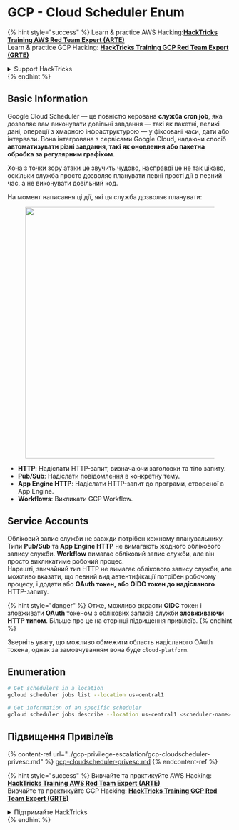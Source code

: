 # GCP - Cloud Scheduler Enum

{% hint style="success" %}
Learn & practice AWS Hacking:<img src="../../../.gitbook/assets/image (1) (1) (1) (1).png" alt="" data-size="line">[**HackTricks Training AWS Red Team Expert (ARTE)**](https://training.hacktricks.xyz/courses/arte)<img src="../../../.gitbook/assets/image (1) (1) (1) (1).png" alt="" data-size="line">\
Learn & practice GCP Hacking: <img src="../../../.gitbook/assets/image (2) (1).png" alt="" data-size="line">[**HackTricks Training GCP Red Team Expert (GRTE)**<img src="../../../.gitbook/assets/image (2) (1).png" alt="" data-size="line">](https://training.hacktricks.xyz/courses/grte)

<details>

<summary>Support HackTricks</summary>

* Check the [**subscription plans**](https://github.com/sponsors/carlospolop)!
* **Join the** 💬 [**Discord group**](https://discord.gg/hRep4RUj7f) or the [**telegram group**](https://t.me/peass) or **follow** us on **Twitter** 🐦 [**@hacktricks\_live**](https://twitter.com/hacktricks_live)**.**
* **Share hacking tricks by submitting PRs to the** [**HackTricks**](https://github.com/carlospolop/hacktricks) and [**HackTricks Cloud**](https://github.com/carlospolop/hacktricks-cloud) github repos.

</details>
{% endhint %}

## Basic Information

Google Cloud Scheduler — це повністю керована **служба cron job**, яка дозволяє вам виконувати довільні завдання — такі як пакетні, великі дані, операції з хмарною інфраструктурою — у фіксовані часи, дати або інтервали. Вона інтегрована з сервісами Google Cloud, надаючи спосіб **автоматизувати різні завдання, такі як оновлення або пакетна обробка за регулярним графіком**.

Хоча з точки зору атаки це звучить чудово, насправді це не так цікаво, оскільки служба просто дозволяє планувати певні прості дії в певний час, а не виконувати довільний код.

На момент написання ці дії, які ця служба дозволяє планувати:

<figure><img src="../../../.gitbook/assets/image (347).png" alt="" width="563"><figcaption></figcaption></figure>

* **HTTP**: Надіслати HTTP-запит, визначаючи заголовки та тіло запиту.
* **Pub/Sub**: Надіслати повідомлення в конкретну тему.
* **App Engine HTTP**: Надіслати HTTP-запит до програми, створеної в App Engine.
* **Workflows**: Викликати GCP Workflow.

## Service Accounts

Обліковий запис служби не завжди потрібен кожному планувальнику. Типи **Pub/Sub** та **App Engine HTTP** не вимагають жодного облікового запису служби. **Workflow** вимагає обліковий запис служби, але він просто викликатиме робочий процес.\
Нарешті, звичайний тип HTTP не вимагає облікового запису служби, але можливо вказати, що певний вид автентифікації потрібен робочому процесу, і додати або **OAuth токен, або OIDC токен до надісланого** HTTP-запиту.

{% hint style="danger" %}
Отже, можливо вкрасти **OIDC** токен і зловживати **OAuth** токеном з облікових записів служби **зловживаючи HTTP типом**. Більше про це на сторінці підвищення привілеїв.
{% endhint %}

Зверніть увагу, що можливо обмежити область надісланого OAuth токена, однак за замовчуванням вона буде `cloud-platform`.

## Enumeration
```bash
# Get schedulers in a location
gcloud scheduler jobs list --location us-central1

# Get information of an specific scheduler
gcloud scheduler jobs describe --location us-central1 <scheduler-name>
```
## Підвищення Привілеїв

{% content-ref url="../gcp-privilege-escalation/gcp-cloudscheduler-privesc.md" %}
[gcp-cloudscheduler-privesc.md](../gcp-privilege-escalation/gcp-cloudscheduler-privesc.md)
{% endcontent-ref %}

{% hint style="success" %}
Вивчайте та практикуйте AWS Hacking:<img src="../../../.gitbook/assets/image (1) (1) (1) (1).png" alt="" data-size="line">[**HackTricks Training AWS Red Team Expert (ARTE)**](https://training.hacktricks.xyz/courses/arte)<img src="../../../.gitbook/assets/image (1) (1) (1) (1).png" alt="" data-size="line">\
Вивчайте та практикуйте GCP Hacking: <img src="../../../.gitbook/assets/image (2) (1).png" alt="" data-size="line">[**HackTricks Training GCP Red Team Expert (GRTE)**<img src="../../../.gitbook/assets/image (2) (1).png" alt="" data-size="line">](https://training.hacktricks.xyz/courses/grte)

<details>

<summary>Підтримайте HackTricks</summary>

* Перевірте [**плани підписки**](https://github.com/sponsors/carlospolop)!
* **Приєднуйтесь до** 💬 [**групи Discord**](https://discord.gg/hRep4RUj7f) або [**групи Telegram**](https://t.me/peass) або **слідкуйте** за нами в **Twitter** 🐦 [**@hacktricks\_live**](https://twitter.com/hacktricks_live)**.**
* **Діліться хакерськими трюками, надсилаючи PR до** [**HackTricks**](https://github.com/carlospolop/hacktricks) та [**HackTricks Cloud**](https://github.com/carlospolop/hacktricks-cloud) репозиторіїв на github.

</details>
{% endhint %}
